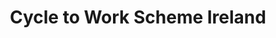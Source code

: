 ---
title: Cycle to Work Scheme Ireland
url: >-
  https://www.revenue.ie/en/jobs-and-pensions/taxation-of-employer-benefits/cycle-to-work-scheme.aspx
categories:
  - 0a32cb28-6330-4881-8671-824476ed5859
tags:
  - bike-commute
  - commute
countries:
  - ie
description: >-
  Under the scheme your employer can buy a bicycle and safety equipment for you,
  up to €1,000 per bicycle and safety equipment.
image: null
blueprint: action

---